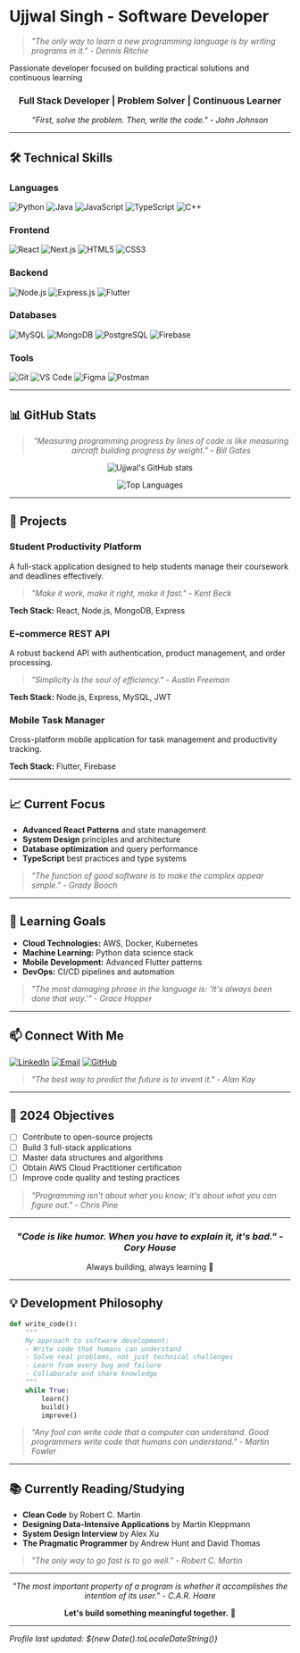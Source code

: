 # Ujjwal Singh - Software Developer

> *"The only way to learn a new programming language is by writing programs in it." - Dennis Ritchie*

Passionate developer focused on building practical solutions and continuous learning

<div align="center">

### Full Stack Developer | Problem Solver | Continuous Learner

*"First, solve the problem. Then, write the code." - John Johnson*

</div>

---

## 🛠 Technical Skills

### **Languages**
![Python](https://img.shields.io/badge/Python-3776AB?style=for-the-badge&logo=python&logoColor=white)
![Java](https://img.shields.io/badge/Java-ED8B00?style=for-the-badge&logo=java&logoColor=white)
![JavaScript](https://img.shields.io/badge/JavaScript-F7DF1E?style=for-the-badge&logo=javascript&logoColor=black)
![TypeScript](https://img.shields.io/badge/TypeScript-007ACC?style=for-the-badge&logo=typescript&logoColor=white)
![C++](https://img.shields.io/badge/C++-00599C?style=for-the-badge&logo=c%2B%2B&logoColor=white)

### **Frontend**
![React](https://img.shields.io/badge/React-20232A?style=for-the-badge&logo=react&logoColor=61DAFB)
![Next.js](https://img.shields.io/badge/Next.js-000000?style=for-the-badge&logo=next.js&logoColor=white)
![HTML5](https://img.shields.io/badge/HTML5-E34F26?style=for-the-badge&logo=html5&logoColor=white)
![CSS3](https://img.shields.io/badge/CSS3-1572B6?style=for-the-badge&logo=css3&logoColor=white)

### **Backend**
![Node.js](https://img.shields.io/badge/Node.js-339933?style=for-the-badge&logo=nodedotjs&logoColor=white)
![Express.js](https://img.shields.io/badge/Express.js-000000?style=for-the-badge&logo=express&logoColor=white)
![Flutter](https://img.shields.io/badge/Flutter-02569B?style=for-the-badge&logo=flutter&logoColor=white)

### **Databases**
![MySQL](https://img.shields.io/badge/MySQL-4479A1?style=for-the-badge&logo=mysql&logoColor=white)
![MongoDB](https://img.shields.io/badge/MongoDB-47A248?style=for-the-badge&logo=mongodb&logoColor=white)
![PostgreSQL](https://img.shields.io/badge/PostgreSQL-336791?style=for-the-badge&logo=postgresql&logoColor=white)
![Firebase](https://img.shields.io/badge/Firebase-FFCA28?style=for-the-badge&logo=firebase&logoColor=black)

### **Tools**
![Git](https://img.shields.io/badge/Git-F05032?style=for-the-badge&logo=git&logoColor=white)
![VS Code](https://img.shields.io/badge/VS_Code-007ACC?style=for-the-badge&logo=visual-studio-code&logoColor=white)
![Figma](https://img.shields.io/badge/Figma-F24E1E?style=for-the-badge&logo=figma&logoColor=white)
![Postman](https://img.shields.io/badge/Postman-FF6C37?style=for-the-badge&logo=postman&logoColor=white)

---

## 📊 GitHub Stats

<div align="center">
  
> *"Measuring programming progress by lines of code is like measuring aircraft building progress by weight." - Bill Gates*

![Ujjwal's GitHub stats](https://github-readme-stats.vercel.app/api?username=fallofpheonix&show_icons=true&theme=default&hide_title=true)

![Top Languages](https://github-readme-stats.vercel.app/api/top-langs/?username=fallofpheonix&layout=compact&theme=default&hide_title=true)

</div>

---

## 💼 Projects

### **Student Productivity Platform**
A full-stack application designed to help students manage their coursework and deadlines effectively.

> *"Make it work, make it right, make it fast." - Kent Beck*

**Tech Stack:** React, Node.js, MongoDB, Express

### **E-commerce REST API**
A robust backend API with authentication, product management, and order processing.

> *"Simplicity is the soul of efficiency." - Austin Freeman*

**Tech Stack:** Node.js, Express, MySQL, JWT

### **Mobile Task Manager**
Cross-platform mobile application for task management and productivity tracking.

**Tech Stack:** Flutter, Firebase

---

## 📈 Current Focus

- **Advanced React Patterns** and state management
- **System Design** principles and architecture
- **Database optimization** and query performance
- **TypeScript** best practices and type systems

> *"The function of good software is to make the complex appear simple." - Grady Booch*

---

## 🌱 Learning Goals

- **Cloud Technologies:** AWS, Docker, Kubernetes
- **Machine Learning:** Python data science stack
- **Mobile Development:** Advanced Flutter patterns
- **DevOps:** CI/CD pipelines and automation

> *"The most damaging phrase in the language is: 'It's always been done that way.'" - Grace Hopper*

---

## 📫 Connect With Me

[![LinkedIn](https://img.shields.io/badge/LinkedIn-Connect-blue?style=for-the-badge&logo=linkedin)](https://linkedin.com/in/ujjwal-singh)
[![Email](https://img.shields.io/badge/Email-Contact-red?style=for-the-badge&logo=gmail)](mailto:ujjosing@gmail.com)
[![GitHub](https://img.shields.io/badge/GitHub-Follow-black?style=for-the-badge&logo=github)](https://github.com/fallofpheonix)

> *"The best way to predict the future is to invent it." - Alan Kay*

---

## 🎯 2024 Objectives

- [ ] Contribute to open-source projects
- [ ] Build 3 full-stack applications
- [ ] Master data structures and algorithms
- [ ] Obtain AWS Cloud Practitioner certification
- [ ] Improve code quality and testing practices

> *"Programming isn't about what you know; it's about what you can figure out." - Chris Pine*

---

<div align="center">

### *"Code is like humor. When you have to explain it, it's bad." - Cory House*

Always building, always learning 🚀

</div>

---

## 💡 Development Philosophy

```python
def write_code():
    """
    My approach to software development:
    - Write code that humans can understand
    - Solve real problems, not just technical challenges
    - Learn from every bug and failure
    - Collaborate and share knowledge
    """
    while True:
        learn()
        build()
        improve()
```

> *"Any fool can write code that a computer can understand. Good programmers write code that humans can understand." - Martin Fowler*

---

## 📚 Currently Reading/Studying

- **Clean Code** by Robert C. Martin
- **Designing Data-Intensive Applications** by Martin Kleppmann
- **System Design Interview** by Alex Xu
- **The Pragmatic Programmer** by Andrew Hunt and David Thomas

> *"The only way to go fast is to go well." - Robert C. Martin*

---

<div align="center">

*"The most important property of a program is whether it accomplishes the intention of its user." - C.A.R. Hoare*

**Let's build something meaningful together.** 💫

</div>

---

*Profile last updated: ${new Date().toLocaleDateString()}*
